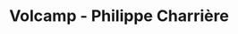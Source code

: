 ---
  name: Philippe Charrière
  title: Volcamp - Philippe Charrière
  abstract: 
  twitter: none
  photo: philippe_charriere.jpg
  linkedin: none
  keynotes: false
---